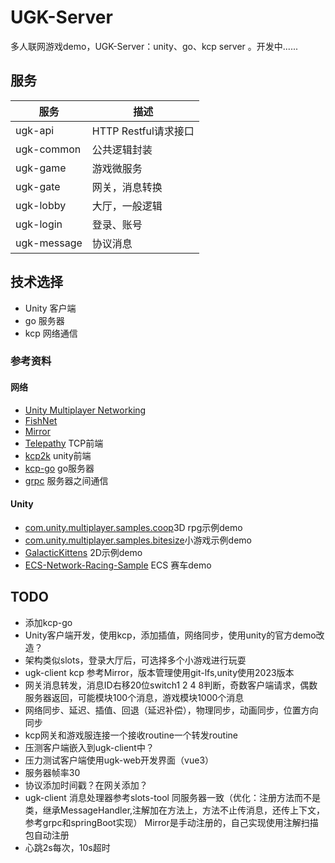 # UGK-Server

多人联网游戏demo，UGK-Server：unity、go、kcp server 。开发中......

## 服务

| 服务	         | 描述               |
|-------------|------------------|
| ugk-api     | HTTP Restful请求接口 |
| ugk-common  | 公共逻辑封装           |
| ugk-game    | 游戏微服务            |
| ugk-gate    | 网关，消息转换          |
| ugk-lobby   | 大厅，一般逻辑          |
| ugk-login   | 登录、账号            |
| ugk-message | 协议消息             |



## 技术选择
* Unity 客户端
* go 服务器
* kcp 网络通信

### 参考资料
#### 网络
* [Unity Multiplayer Networking](https://github.com/Unity-Technologies/com.unity.netcode.gameobjects)
* [FishNet](https://github.com/FirstGearGames/FishNet/)
* [Mirror](https://github.com/MirrorNetworking/Mirror)
* [Telepathy](https://github.com/vis2k/Telepathy) TCP前端
* [kcp2k](https://github.com/vis2k/kcp2k) unity前端
* [kcp-go](https://github.com/xtaci/kcp-go) go服务器
* [grpc](https://grpc.io/) 服务器之间通信
#### Unity
* [com.unity.multiplayer.samples.coop](https://github.com/Unity-Technologies/com.unity.multiplayer.samples.coop)3D rpg示例demo
* [com.unity.multiplayer.samples.bitesize](https://github.com/Unity-Technologies/com.unity.multiplayer.samples.bitesize)小游戏示例demo
* [GalacticKittens](https://github.com/UnityTechnologies/GalacticKittens) 2D示例demo
* [ECS-Network-Racing-Sample](https://github.com/Unity-Technologies/ECS-Network-Racing-Sample) ECS 赛车demo


## TODO
* 添加kcp-go
* Unity客户端开发，使用kcp，添加插值，网络同步，使用unity的官方demo改造？
* 架构类似slots，登录大厅后，可选择多个小游戏进行玩耍
* ugk-client kcp 参考Mirror，版本管理使用git-lfs,unity使用2023版本
* 网关消息转发，消息ID右移20位switch1 2 4 8判断，奇数客户端请求，偶数服务器返回，可能模块100个消息，游戏模块1000个消息
* 网络同步、延迟、插值、回退（延迟补偿），物理同步，动画同步，位置方向同步
* kcp网关和游戏服连接一个接收routine一个转发routine
* 压测客户端嵌入到ugk-client中？
* 压力测试客户端使用ugk-web开发界面（vue3）
* 服务器帧率30
* 协议添加时间戳？在网关添加？
* ugk-client 消息处理器参考slots-tool 同服务器一致（优化：注册方法而不是类，继承MessageHandler,注解加在方法上，方法不止传消息，还传上下文，参考grpc和springBoot实现）
    Mirror是手动注册的，自己实现使用注解扫描包自动注册
* 心跳2s每次，10s超时

